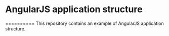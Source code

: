 # AngularJS application structure
==========
This repository contains an example of AngularJS application structure.
